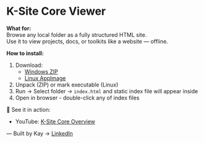 # K-Site Core Viewer

**What for:**  
Browse any local folder as a fully structured HTML site.  
Use it to view projects, docs, or toolkits like a website — offline.

**How to install:**  
1. Download:  
   - [Windows ZIP](KSite_CoreBuilder_Windows.zip)  
   - [Linux AppImage](KSite_CoreBuilder.AppImage)  
2. Unpack (ZIP) or mark executable (Linux)  
3. Run → Select folder → `index.html` and static index file will appear inside  
4. Open in browser - double-click any of index files

🎥 See it in action:  
- YouTube: [K-Site Core Overview](https://youtu.be/29NjvdTVO-g)

—
Built by Kay → [LinkedIn](https://linkedin.com/in/taras-khamardiuk)
